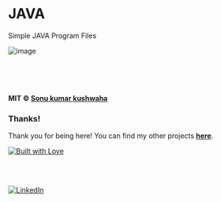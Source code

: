 # JAVA

Simple JAVA  Program Files

![image](https://user-images.githubusercontent.com/51280276/226533988-4a9a85e7-788d-4d97-98c5-9c7459bb78e0.png)



<br><br><br>


**MIT &copy; [Sonu kumar kushwaha](https://github.com/flyingsonu122)**

### Thanks!

Thank you for being here! You can find my other projects **[here](https://github.com/flyingsonu122?tab=repositories)**.

[![Built with Love](https://forthebadge.com/images/badges/built-with-love.svg)](https://linktr.ee/flyingsonu) 

<br><br>

<a href="https://www.linkedin.com/in/sonukumarkushwaha/"><img src="https://img.shields.io/badge/LinkedIn--_.svg?style=social&logo=linkedin" alt="LinkedIn"></a>

